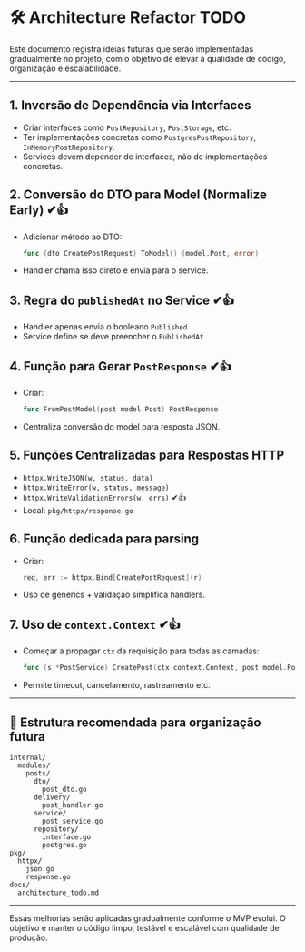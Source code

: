 # 🛠️ Architecture Refactor TODO

Este documento registra ideias futuras que serão implementadas gradualmente no projeto, com o objetivo de elevar a qualidade de código, organização e escalabilidade.

---

## 1. Inversão de Dependência via Interfaces

* Criar interfaces como `PostRepository`, `PostStorage`, etc.
* Ter implementações concretas como `PostgresPostRepository`, `InMemoryPostRepository`.
* Services devem depender de interfaces, não de implementações concretas.

## 2. Conversão do DTO para Model (Normalize Early) ✔👍

* Adicionar método ao DTO:

  ```go
  func (dto CreatePostRequest) ToModel() (model.Post, error)
  ```
* Handler chama isso direto e envia para o service.

## 3. Regra do `publishedAt` no Service ✔👍

* Handler apenas envia o booleano `Published`
* Service define se deve preencher o `PublishedAt`

## 4. Função para Gerar `PostResponse` ✔👍

* Criar:

  ```go
  func FromPostModel(post model.Post) PostResponse 
  ```
* Centraliza conversão do model para resposta JSON.

## 5. Funções Centralizadas para Respostas HTTP

* `httpx.WriteJSON(w, status, data)`
* `httpx.WriteError(w, status, message)`
* `httpx.WriteValidationErrors(w, errs)` ✔👍
* Local: `pkg/httpx/response.go`

## 6. Função dedicada para parsing 

* Criar:

  ```go
  req, err := httpx.Bind[CreatePostRequest](r)
  ```
* Uso de generics + validação simplifica handlers.

## 7. Uso de `context.Context` ✔👍

* Começar a propagar `ctx` da requisição para todas as camadas:

  ```go
  func (s *PostService) CreatePost(ctx context.Context, post model.Post) (*model.Post, error)
  ```
* Permite timeout, cancelamento, rastreamento etc.

---

## 📁 Estrutura recomendada para organização futura

```
internal/
  modules/
    posts/
      dto/
        post_dto.go
      delivery/
        post_handler.go
      service/
        post_service.go
      repository/
        interface.go
        postgres.go
pkg/
  httpx/
    json.go
    response.go
docs/
  architecture_todo.md
```

---

Essas melhorias serão aplicadas gradualmente conforme o MVP evolui. O objetivo é manter o código limpo, testável e escalável com qualidade de produção.
